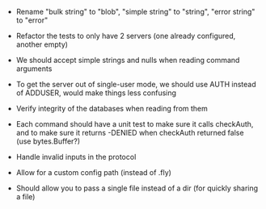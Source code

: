 - Rename "bulk string" to "blob", "simple string" to "string", "error string" to "error"
- Refactor the tests to only have 2 servers (one already configured, another empty)
- We should accept simple strings and nulls when reading command arguments
- To get the server out of single-user mode, we should use AUTH instead of ADDUSER, would make things less confusing
- Verify integrity of the databases when reading from them

- Each command should have a unit test to make sure it calls checkAuth, and to make sure it returns -DENIED when checkAuth returned false (use bytes.Buffer?)
- Handle invalid inputs in the protocol
- Allow for a custom config path (instead of .fly)
- Should allow you to pass a single file instead of a dir (for quickly sharing a file)
